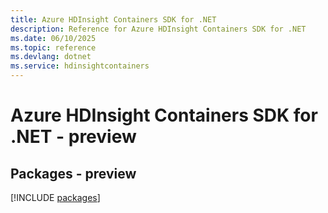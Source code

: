 ```yaml
---
title: Azure HDInsight Containers SDK for .NET
description: Reference for Azure HDInsight Containers SDK for .NET
ms.date: 06/10/2025
ms.topic: reference
ms.devlang: dotnet
ms.service: hdinsightcontainers
---
```

# Azure HDInsight Containers SDK for .NET - preview
## Packages - preview
[!INCLUDE [packages](hdinsight-containers-index.md)]
